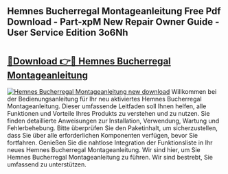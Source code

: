 ## Hemnes Bucherregal Montageanleitung Free Pdf Download - Part-xpM New Repair Owner Guide - User Service Edition 3o6Nh

# <h2><a href="http://df7e5h.blite.top/?on=Hemnes+Bucherregal+Montageanleitung">🔗Download 👉🔴 Hemnes Bucherregal Montageanleitung</a></h2>

[![Hemnes Bucherregal Montageanleitung new download](https://i.imgur.com/lujVjoI.png)](http://df7e5h.blite.top/?on=Hemnes+Bucherregal+Montageanleitung)
Willkommen bei der Bedienungsanleitung für Ihr neu aktiviertes Hemnes Bucherregal Montageanleitung. Dieser umfassende Leitfaden soll Ihnen helfen, alle Funktionen und Vorteile Ihres Produkts zu verstehen und zu nutzen. Sie finden detaillierte Anweisungen zur Installation, Verwendung, Wartung und Fehlerbehebung. Bitte überprüfen Sie den Paketinhalt, um sicherzustellen, dass Sie über alle erforderlichen Komponenten verfügen, bevor Sie fortfahren. Genießen Sie die nahtlose Integration der Funktionsliste in Ihr neues Hemnes Bucherregal Montageanleitung. Wir sind hier, um Sie Hemnes Bucherregal Montageanleitung zu führen. Wir sind bestrebt, Sie umfassend zu unterstützen.
